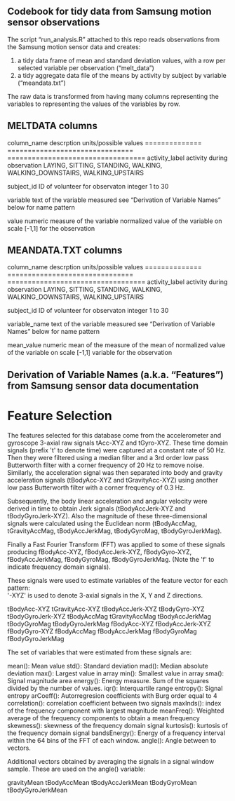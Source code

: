 ## Codebook for tidy data from Samsung motion sensor observations

The script “run_analysis.R” attached to this repo reads observations from the Samsung motion sensor data and creates:

1. a tidy data frame of mean and standard deviation values, with a row per selected variable per observation (“melt_data”)
2. a tidy aggregate data file of the means by activity by subject by variable (“meandata.txt”)

The raw data is transformed from having many columns representing the variables to representing the values of the variables by row.


## MELTDATA columns

column_name	descrption				units/possible values
==============	===============================		==================================
activity_label	activity during observation	 	LAYING, SITTING, STANDING, WALKING,
							WALKING_DOWNSTAIRS, WALKING_UPSTAIRS

subject_id	ID of volunteer for observaton		integer 1 to 30

variable	text of the variable measured		see “Derivation of Variable Names” below for name pattern

value		numeric measure of the variable		normalized value of the variable on scale [-1,1] 
		for the observation
							

## MEANDATA.TXT columns

column_name	descrption				units/possible values
==============	===============================		==================================
activity_label	activity during observation	 	LAYING, SITTING, STANDING, WALKING,
							WALKING_DOWNSTAIRS, WALKING_UPSTAIRS

subject_id	ID of volunteer for observaton		integer 1 to 30

variable_name	text of the variable measured		see “Derivation of Variable Names” below for name pattern

mean_value	numeric mean of the measure of the 	mean of normalized value of the variable on scale [-1,1] 
		variable for the observation



## Derivation of Variable Names (a.k.a. “Features”) from Samsung sensor data documentation

Feature Selection 
=================

The features selected for this database come from the accelerometer and gyroscope 3-axial raw signals tAcc-XYZ and tGyro-XYZ. These time domain signals (prefix 't' to denote time) were captured at a constant rate of 50 Hz. Then they were filtered using a median filter and a 3rd order low pass Butterworth filter with a corner frequency of 20 Hz to remove noise. Similarly, the acceleration signal was then separated into body and gravity acceleration signals (tBodyAcc-XYZ and tGravityAcc-XYZ) using another low pass Butterworth filter with a corner frequency of 0.3 Hz. 

Subsequently, the body linear acceleration and angular velocity were derived in time to obtain Jerk signals (tBodyAccJerk-XYZ and tBodyGyroJerk-XYZ). Also the magnitude of these three-dimensional signals were calculated using the Euclidean norm (tBodyAccMag, tGravityAccMag, tBodyAccJerkMag, tBodyGyroMag, tBodyGyroJerkMag). 

Finally a Fast Fourier Transform (FFT) was applied to some of these signals producing fBodyAcc-XYZ, fBodyAccJerk-XYZ, fBodyGyro-XYZ, fBodyAccJerkMag, fBodyGyroMag, fBodyGyroJerkMag. (Note the 'f' to indicate frequency domain signals). 

These signals were used to estimate variables of the feature vector for each pattern:  
'-XYZ' is used to denote 3-axial signals in the X, Y and Z directions.

tBodyAcc-XYZ
tGravityAcc-XYZ
tBodyAccJerk-XYZ
tBodyGyro-XYZ
tBodyGyroJerk-XYZ
tBodyAccMag
tGravityAccMag
tBodyAccJerkMag
tBodyGyroMag
tBodyGyroJerkMag
fBodyAcc-XYZ
fBodyAccJerk-XYZ
fBodyGyro-XYZ
fBodyAccMag
fBodyAccJerkMag
fBodyGyroMag
fBodyGyroJerkMag

The set of variables that were estimated from these signals are: 

mean(): Mean value
std(): Standard deviation
mad(): Median absolute deviation 
max(): Largest value in array
min(): Smallest value in array
sma(): Signal magnitude area
energy(): Energy measure. Sum of the squares divided by the number of values. 
iqr(): Interquartile range 
entropy(): Signal entropy
arCoeff(): Autorregresion coefficients with Burg order equal to 4
correlation(): correlation coefficient between two signals
maxInds(): index of the frequency component with largest magnitude
meanFreq(): Weighted average of the frequency components to obtain a mean frequency
skewness(): skewness of the frequency domain signal 
kurtosis(): kurtosis of the frequency domain signal 
bandsEnergy(): Energy of a frequency interval within the 64 bins of the FFT of each window.
angle(): Angle between to vectors.

Additional vectors obtained by averaging the signals in a signal window sample. These are used on the angle() variable:

gravityMean
tBodyAccMean
tBodyAccJerkMean
tBodyGyroMean
tBodyGyroJerkMean


